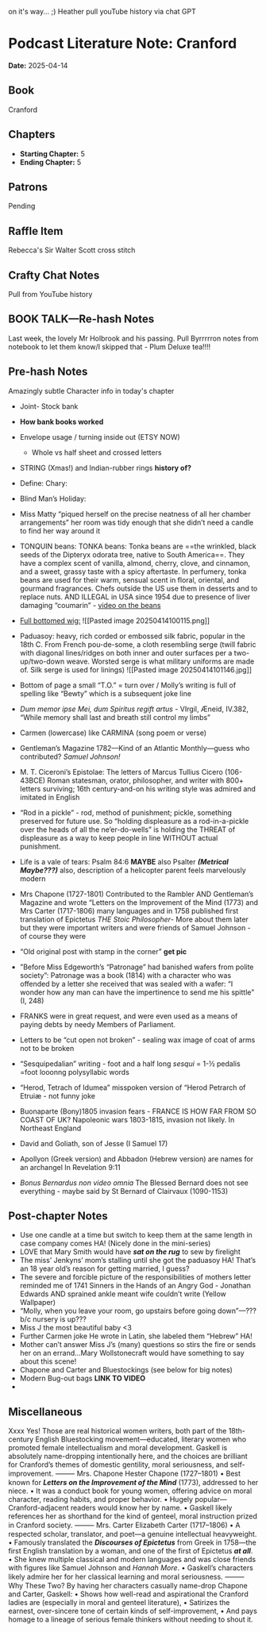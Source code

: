 on it's way... ;) 
 Heather pull youTube history via chat GPT


# Podcast Literature Note: Cranford

**Date:** 2025-04-14

## Book
Cranford

## Chapters
- **Starting Chapter:** 5
- **Ending Chapter:** 5

## Patrons
Pending

## Raffle Item
Rebecca's Sir Walter Scott cross stitch

## Crafty Chat Notes
Pull from YouTube history

## BOOK TALK—Re-hash Notes
Last week, the lovely Mr Holbrook and his passing. Pull Byrrrrron notes from notebook to let them know/I skipped that - Plum Deluxe tea!!!!

## Pre-hash Notes
Amazingly subtle Character info in today's chapter
- Joint- Stock bank
- **How bank books worked**
- Envelope usage / turning inside out (ETSY NOW)
	- Whole vs half sheet and crossed letters
- STRING (Xmas!) and Indian-rubber rings **history of?**
- Define: Chary:
- Blind Man’s Holiday:
- Miss Matty “piqued herself on the precise neatness of all her chamber arrangements” her room was tidy enough that she didn’t need a candle to find her way around it
- TONQUIN beans: TONKA beans: Tonka beans are ==the wrinkled, black seeds of the Dipteryx odorata tree, native to South America==. They have a complex scent of vanilla, almond, cherry, clove, and cinnamon, and a sweet, grassy taste with a spicy aftertaste. In perfumery, tonka beans are used for their warm, sensual scent in floral, oriental, and gourmand fragrances. Chefs outside the US use them in desserts and to replace nuts. AND ILLEGAL in USA since 1954 due to presence of liver damaging “coumarin” - [video on the beans](https://www.youtube.com/watch?v=392UXLR-TWs)
- [Full bottomed wig:](https://museums.fivecolleges.edu/detail.php?museum=&t=objects&type=all&f=&s=the+past&record=771)
![[Pasted image 20250414100115.png]]

- Paduasoy: heavy, rich corded or embossed silk fabric, popular in the 18th C. From French pou-de-some, a cloth resembling serge (twill fabric with diagonal lines/ridges on both inner and outer surfaces per a two-up/two-down weave. Worsted serge is what military uniforms are made of. Silk serge is used for linings)
![[Pasted image 20250414101146.jpg]] 
- Bottom of page a small “T.O.” = turn over / Molly’s writing is full of spelling like “Bewty” which is a subsequent joke line
- *Dum memor ipse Mei, dum Spiritus regift artus* - VIrgil, Æneid, IV.382, “While memory shall last and breath still control my limbs”
- Carmen (lowercase) like CARMINA (song poem or verse)
- Gentleman’s Magazine 1782—Kind of an Atlantic Monthly—guess who contributed? *Samuel Johnson!*
- M. T. Ciceroni’s Epistolae: The letters of Marcus Tullius Cicero (106-43BCE) Roman statesman, orator, philosopher, and writer with 800+ letters surviving; 16th century-and-on his writing style was admired and imitated in English
- “Rod in a pickle” - rod, method of punishment; pickle, something preserved for future use. So “holding displeasure as a rod-in-a-pickle over the heads of all the ne’er-do-wells” is holding the THREAT of displeasure as a way to keep people in line WITHOUT actual punishment.
- Life is a vale of tears: Psalm 84:6 **MAYBE** also Psalter ***(Metrical Maybe???)***  also, description of a helicopter parent feels marvelously modern 
- Mrs Chapone (1727-1801) Contributed to the Rambler AND Gentleman’s Magazine and wrote “Letters on the Improvement of the Mind (1773) and Mrs Carter (1717-1806) many languages and in 1758 published first translation of Epictetus *THE Stoic Philosopher*- More about them later but they were important writers and were friends of Samuel Johnson - of course they were
- “Old original post with stamp in the corner” **get pic**
- ”Before Miss Edgeworth’s “Patronage” had banished wafers from polite society”: Patronage was a book (1814) with a character who was offended by a letter she received that was sealed with a wafer: “I wonder how any man can have the impertinence to send me his spittle” (I, 248) 
- FRANKS were in great request, and were even used as a means of paying debts by needy Members of Parliament.
- Letters to be “cut open not broken” - sealing wax image of coat of arms not to be broken
- “Sesquipedalian” writing - foot and a half long _sesqui_ = 1-½ pedalis =foot looonng polysyllabic words
- “Herod, Tetrach of Idumea” misspoken version of “Herod Petrarch of Etruiæ - not funny joke
- Buonaparte (Bony)1805 invasion fears - FRANCE IS HOW FAR FROM SO COAST OF UK? Napoleonic wars 1803-1815, invasion not likely. In Northeast England
- David and Goliath, son of Jesse (I Samuel 17)
- Apollyon (Greek version) and Abbadon (Hebrew version) are names for an archangel In Revelation 9:11
- *Bonus Bernardus non video omnia* The Blessed Bernard does not see everything - maybe said by St Bernard of Clairvaux (1090-1153)
## Post-chapter Notes
- Use one candle at a time but switch to keep them at the same length in case company comes HA! (Nicely done in the mini-series)
- LOVE that Mary Smith would have ***sat on the rug*** to sew by firelight
- The miss’ Jenkyns’ mom’s stalling until she got the paduasoy HA! That’s an 18 year old’s reason for getting married, I guess?
- The severe and forcible picture of the responsibilities of mothers letter reminded me of 1741 Sinners in the Hands of an Angry God - Jonathan Edwards AND sprained ankle meant wife couldn’t write (Yellow Wallpaper)
- “Molly, when you leave your room, go upstairs before going down”—??? b/c nursery is up???
- Miss J the most beautiful baby <3 
- Further Carmen joke He wrote in Latin, she labeled them “Hebrew” HA! 
- Mother can’t answer Miss J’s (many) questions so stirs the fire or sends her on an errand…Mary Wollstonecraft would have something to say about this scene!
- Chapone and Carter and Bluestockings (see below for big notes)
- Modern Bug-out bags **LINK TO VIDEO**
- 

## Miscellaneous
Xxxx
Yes! Those are real historical women writers, both part of the 18th-century English Bluestocking movement—educated, literary women who promoted female intellectualism and moral development. Gaskell is absolutely name-dropping intentionally here, and the choices are brilliant for Cranford’s themes of domestic gentility, moral seriousness, and self-improvement.
⸻
Mrs. Chapone
Hester Chapone (1727–1801)
• Best known for ***Letters on the Improvement of the Mind*** (1773), addressed to her niece.
	• It was a conduct book for young women, offering advice on moral character, reading habits, and proper behavior.
	• Hugely popular—Cranford-adjacent readers would know her by name.
• Gaskell likely references her as shorthand for the kind of genteel, moral instruction prized in Cranford society.
⸻
Mrs. Carter
Elizabeth Carter (1717–1806)
• A respected scholar, translator, and poet—a genuine intellectual heavyweight.
• Famously translated the ***Discourses of Epictetus*** from Greek in 1758—the first English translation by a woman, and one of the first of Epictetus ***at all***.
• She knew multiple classical and modern languages and was close friends with figures like Samuel Johnson and *Hannah More*.
• Gaskell’s characters likely admire her for her classical learning and moral seriousness.
⸻
Why These Two?
By having her characters casually name-drop Chapone and Carter, Gaskell:
• Shows how well-read and aspirational the Cranford ladies are (especially in moral and genteel literature),
• Satirizes the earnest, over-sincere tone of certain kinds of self-improvement,
• And pays homage to a lineage of serious female thinkers without needing to shout it.

  